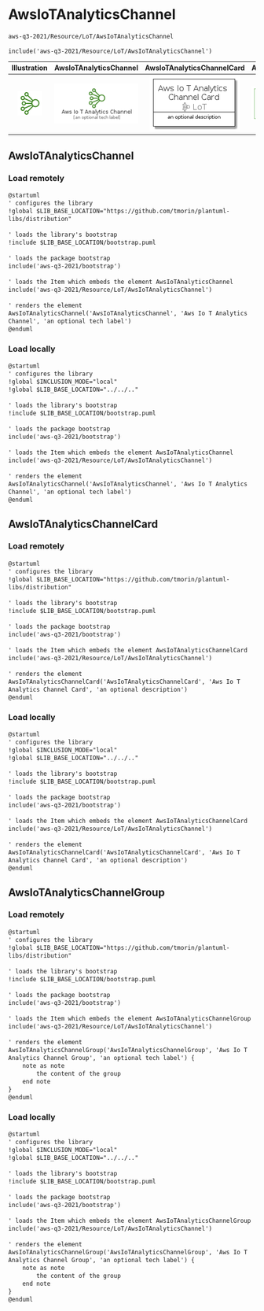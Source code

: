 # AwsIoTAnalyticsChannel


```text
aws-q3-2021/Resource/LoT/AwsIoTAnalyticsChannel
```

```text
include('aws-q3-2021/Resource/LoT/AwsIoTAnalyticsChannel')
```



| Illustration | AwsIoTAnalyticsChannel | AwsIoTAnalyticsChannelCard | AwsIoTAnalyticsChannelGroup |
| :---: | :---: | :---: | :---: |
| ![illustration for Illustration](../../../aws-q3-2021/Resource/LoT/AwsIoTAnalyticsChannel.png) | ![illustration for AwsIoTAnalyticsChannel](../../../aws-q3-2021/Resource/LoT/AwsIoTAnalyticsChannel.Local.png) | ![illustration for AwsIoTAnalyticsChannelCard](../../../aws-q3-2021/Resource/LoT/AwsIoTAnalyticsChannelCard.Local.png) | ![illustration for AwsIoTAnalyticsChannelGroup](../../../aws-q3-2021/Resource/LoT/AwsIoTAnalyticsChannelGroup.Local.png) |




## AwsIoTAnalyticsChannel

### Load remotely
```plantuml
@startuml
' configures the library
!global $LIB_BASE_LOCATION="https://github.com/tmorin/plantuml-libs/distribution"

' loads the library's bootstrap
!include $LIB_BASE_LOCATION/bootstrap.puml

' loads the package bootstrap
include('aws-q3-2021/bootstrap')

' loads the Item which embeds the element AwsIoTAnalyticsChannel
include('aws-q3-2021/Resource/LoT/AwsIoTAnalyticsChannel')

' renders the element
AwsIoTAnalyticsChannel('AwsIoTAnalyticsChannel', 'Aws Io T Analytics Channel', 'an optional tech label')
@enduml
```

### Load locally
```plantuml
@startuml
' configures the library
!global $INCLUSION_MODE="local"
!global $LIB_BASE_LOCATION="../../.."

' loads the library's bootstrap
!include $LIB_BASE_LOCATION/bootstrap.puml

' loads the package bootstrap
include('aws-q3-2021/bootstrap')

' loads the Item which embeds the element AwsIoTAnalyticsChannel
include('aws-q3-2021/Resource/LoT/AwsIoTAnalyticsChannel')

' renders the element
AwsIoTAnalyticsChannel('AwsIoTAnalyticsChannel', 'Aws Io T Analytics Channel', 'an optional tech label')
@enduml
```

## AwsIoTAnalyticsChannelCard

### Load remotely
```plantuml
@startuml
' configures the library
!global $LIB_BASE_LOCATION="https://github.com/tmorin/plantuml-libs/distribution"

' loads the library's bootstrap
!include $LIB_BASE_LOCATION/bootstrap.puml

' loads the package bootstrap
include('aws-q3-2021/bootstrap')

' loads the Item which embeds the element AwsIoTAnalyticsChannelCard
include('aws-q3-2021/Resource/LoT/AwsIoTAnalyticsChannel')

' renders the element
AwsIoTAnalyticsChannelCard('AwsIoTAnalyticsChannelCard', 'Aws Io T Analytics Channel Card', 'an optional description')
@enduml
```

### Load locally
```plantuml
@startuml
' configures the library
!global $INCLUSION_MODE="local"
!global $LIB_BASE_LOCATION="../../.."

' loads the library's bootstrap
!include $LIB_BASE_LOCATION/bootstrap.puml

' loads the package bootstrap
include('aws-q3-2021/bootstrap')

' loads the Item which embeds the element AwsIoTAnalyticsChannelCard
include('aws-q3-2021/Resource/LoT/AwsIoTAnalyticsChannel')

' renders the element
AwsIoTAnalyticsChannelCard('AwsIoTAnalyticsChannelCard', 'Aws Io T Analytics Channel Card', 'an optional description')
@enduml
```

## AwsIoTAnalyticsChannelGroup

### Load remotely
```plantuml
@startuml
' configures the library
!global $LIB_BASE_LOCATION="https://github.com/tmorin/plantuml-libs/distribution"

' loads the library's bootstrap
!include $LIB_BASE_LOCATION/bootstrap.puml

' loads the package bootstrap
include('aws-q3-2021/bootstrap')

' loads the Item which embeds the element AwsIoTAnalyticsChannelGroup
include('aws-q3-2021/Resource/LoT/AwsIoTAnalyticsChannel')

' renders the element
AwsIoTAnalyticsChannelGroup('AwsIoTAnalyticsChannelGroup', 'Aws Io T Analytics Channel Group', 'an optional tech label') {
    note as note
        the content of the group
    end note
}
@enduml
```

### Load locally
```plantuml
@startuml
' configures the library
!global $INCLUSION_MODE="local"
!global $LIB_BASE_LOCATION="../../.."

' loads the library's bootstrap
!include $LIB_BASE_LOCATION/bootstrap.puml

' loads the package bootstrap
include('aws-q3-2021/bootstrap')

' loads the Item which embeds the element AwsIoTAnalyticsChannelGroup
include('aws-q3-2021/Resource/LoT/AwsIoTAnalyticsChannel')

' renders the element
AwsIoTAnalyticsChannelGroup('AwsIoTAnalyticsChannelGroup', 'Aws Io T Analytics Channel Group', 'an optional tech label') {
    note as note
        the content of the group
    end note
}
@enduml
```

